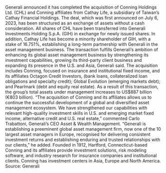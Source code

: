 Generali announced it has completed the acquisition of Conning Holdings Ltd. (CHL) and Conning affiliates from Cathay Life, a subsidiary of Taiwan’s Cathay Financial Holdings.
The deal, which was first announced on July 6, 2023, has been structured as an exchange of assets without a cash consideration. All shares of CHL have been transferred into Generali Investments Holding S.p.A. (GIH) in exchange for newly issued shares. In addition, Cathay Life has become a minority shareholder of GIH, with a stake of 16.751%, establishing a long-term partnership with Generali in the asset management business.
The transaction fulfills Generali’s ambition of enhancing its global asset management business by strengthening its investment capabilities, growing its third-party client business and expanding its presence in the U.S. and Asia, Generali said.
The acquisition includes Conning, focused on insurance and institutional fixed income, and its affiliates Octagon Credit Investors, (bank loans, collateralized loan obligations and specialty credit); Global Evolution (emerging markets debt); and Pearlmark (debt and equity real estate).
As a result of this transaction, the group’s total assets under management increases to US$887 billion (€803 billion).
“The acquisition of Conning and its affiliates allows us to continue the successful development of a global and diversified asset management ecosystem. We have strengthened our capabilities with relevant high-quality investment skills in U.S. and emerging market fixed income, alternative credit and U.S. real estate,” commented Carlo Trabattoni, Generali’s CEO Asset & Wealth Management.
“Generali is establishing a preeminent global asset management firm, now one of the 10 largest asset managers in Europe, recognised for delivering consistent investment returns and establishing enduring and trusted relationships with our clients,” he added.
Founded in 1912, Hartford, Connecticut-based Conning and its affiliates provide investment solutions, risk modeling software, and industry research for insurance companies and institutional clients. Conning has investment centers in Asia, Europe and North America.
Source: Generali